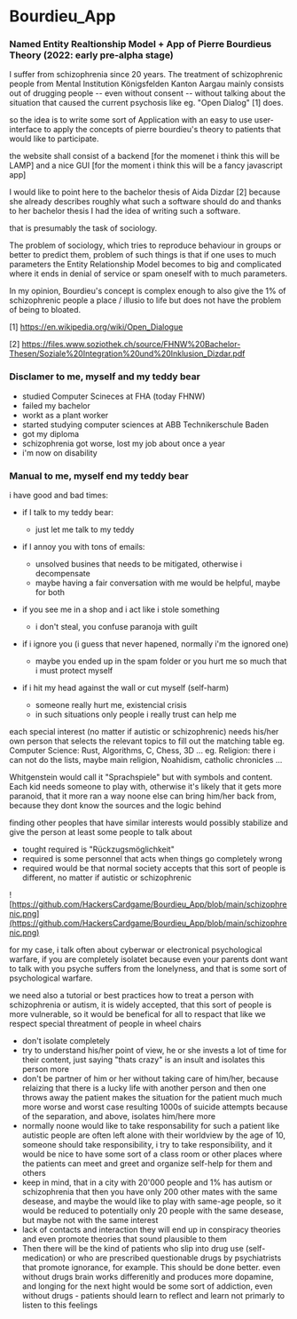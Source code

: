# Bourdieu_App
### Named Entity Realtionship Model + App of Pierre Bourdieus Theory (2022: early pre-alpha stage)


I suffer from schizophrenia since 20 years. The treatment of schizophrenic people from Mental Institution Königsfelden Kanton Aargau mainly consists out of drugging people -- even without consent -- without talking about the situation that caused the current psychosis like eg. "Open Dialog" [1] does.


so the idea is to write some sort of Application with an easy to use user-interface to apply the concepts of pierre bourdieu's theory to patients that would like to participate.


the website shall consist of a backend [for the momenet i think this will be LAMP] and a nice GUI [for the moment i think this will be a fancy javascript app]


I would like to point here to the bachelor thesis of Aida Dizdar [2] because she already describes roughly what such a software should do and thanks to her bachelor thesis I had the idea of writing such a software.


that is presumably the task of sociology.

The problem of sociology, which tries to reproduce behaviour in groups or better to predict them, problem of such things is that if one uses to much parameters the Entity Relationship Model becomes to big and complicated where it ends in denial of service or spam oneself with to much parameters.


In my opinion, Bourdieu's concept is complex enough to also give the 1% of schizophrenic people a place / illusio to life but does not have the problem of being to bloated.



[1] https://en.wikipedia.org/wiki/Open_Dialogue

[2] https://files.www.soziothek.ch/source/FHNW%20Bachelor-Thesen/Soziale%20Integration%20und%20Inklusion_Dizdar.pdf



### Disclamer to me, myself and my teddy bear

- studied Computer Scineces at FHA (today FHNW)
- failed my bachelor
- workt as a plant worker
- started studying computer sciences at ABB Technikerschule Baden
- got my diploma
- schizophrenia got worse, lost my job about once a year
- i'm now on disability


### Manual to me, myself end my teddy bear

i have good and bad times:
* if I talk to my teddy bear:
    * just let me talk to my teddy

* if I annoy you with tons of emails:
    * unsolved busines that needs to be mitigated, otherwise i decompensate
    * maybe having a fair conversation with me would be helpful, maybe for both

* if you see me in a shop and i act like i stole something
    * i don't steal, you confuse paranoja with guilt

* if i ignore you (i guess that never hapened, normally i'm the ignored one)
    * maybe you ended up in the spam folder or you hurt me so much that i must protect myself

* if i hit my head against the wall or cut myself (self-harm) 
    * someone really hurt me, existencial crisis
    * in such situations only people i really trust can help me

each special interest (no matter if autistic or schizophrenic) needs his/her own person that selects the relevant topics to fill out the matching table
eg. Computer Science: Rust, Algorithms, C, Chess, 3D ...
eg. Religion: there i can not do the lists, maybe main religion, Noahidism, catholic chronicles ...

Whitgenstein would call it "Sprachspiele" but with symbols and content. Each kid needs someone to play with, otherwise it's likely that it gets more paranoid, that it more ran a way noone else can bring him/her back from, because they dont know the sources and the logic behind

finding other peoples that have similar interests would possibly stabilize and give the person at least some people to talk about
* tought required is "Rückzugsmöglichkeit"
* required is some personnel that acts when things go completely wrong
* required would be that normal society accepts that this sort of people is different, no matter if autistic or schizophrenic

![https://github.com/HackersCardgame/Bourdieu_App/blob/main/schizophrenic.png](https://github.com/HackersCardgame/Bourdieu_App/blob/main/schizophrenic.png)

for my case, i talk often about cyberwar or electronical psychological warfare, if you are completely isolatet because even your parents dont want to talk with you psyche suffers from the lonelyness, and that is some sort of psychological warfare.

we need also a tutorial or best practices how to treat a person with schizophrenia or autism, it is widely accepted, that this sort of people is more vulnerable, so it would be benefical for all to respact that like we respect special threatment of people in wheel chairs
* don't isolate completely
* try to understand his/her point of view, he or she invests a lot of time for their content, just saying "thats crazy" is an insult and isolates this person more
* don't be partner of him or her without taking care of him/her, because relaizing that there is a lucky life with another person and then one throws away the patient makes the situation for the patient much much more worse and worst case resulting 1000s of suicide attempts because of the separation, and above, isolates him/here more
* normally noone would like to take responsability for such a patient like autistic people are often left alone with their worldview by the age of 10, someone should take responsibility, i try to take responsibility, and it would be nice to have some sort of a class room or other places where the patients can meet and greet and organize self-help for them and others
* keep in mind, that in a city with 20'000 people and 1% has autism or schizophrenia that then you have only 200 other mates with the same desease, and maybe the would like to play with same-age people, so it would be reduced to potentially only 20 people with the same desease, but maybe not with the same interest
* lack of contacts and interaction they will end up in conspiracy theories and even promote theories that sound plausible to them
* Then there will be the kind of patients who slip into drug use (self-medication) or who are prescribed questionable drugs by psychiatrists that promote ignorance, for example. This should be done better. even without drugs brain works differenitly and produces more dopamine, and longing for the next hight would be some sort of addiction, even without drugs - patients should learn to reflect and learn not primarly to listen to this feelings
